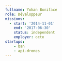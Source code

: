 ```yaml
---
fullname: Yohan Boniface
role: Développeur
missions:
  - start: '2014-11-01'
    end: '2017-06-30'
    status: independent
    employer: octo
startups:
    - ban
    - api-drones
---
```

